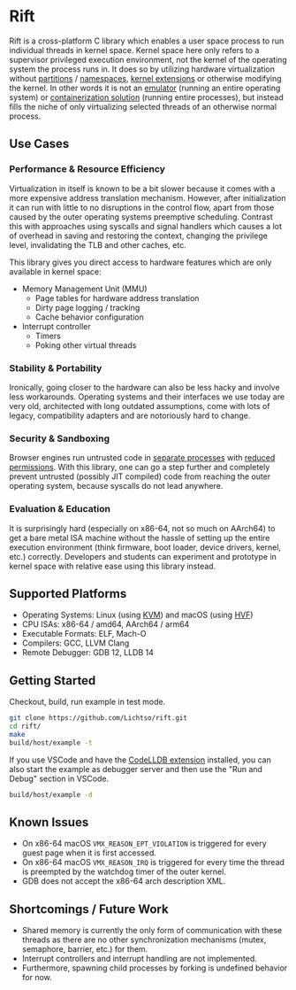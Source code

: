 # Rift
Rift is a cross-platform C library which enables a user space process to run individual threads in kernel space.
Kernel space here only refers to a supervisor privileged execution environment, not the kernel of the operating system the process runs in. 
It does so by utilizing hardware virtualization without [partitions](https://en.wikipedia.org/wiki/OS-level_virtualization) / [namespaces](https://en.wikipedia.org/wiki/Linux_namespaces), [kernel extensions](https://en.wikipedia.org/wiki/Loadable_kernel_module) or otherwise modifying the kernel.
In other words it is not an [emulator](https://en.wikipedia.org/wiki/System_virtual_machine) (running an entire operating system) or [containerization solution](https://en.wikipedia.org/wiki/Containerization_(computing)) (running entire processes),
but instead fills the niche of only virtualizing selected threads of an otherwise normal process.

## Use Cases

### Performance & Resource Efficiency
Virtualization in itself is known to be a bit slower because it comes with a more expensive address translation mechanism.
However, after initialization it can run with little to no disruptions in the control flow, apart from those caused by the outer operating systems preemptive scheduling.
Contrast this with approaches using syscalls and signal handlers which causes a lot of overhead in saving and restoring the context, changing the privilege level, invalidating the TLB and other caches, etc.

This library gives you direct access to hardware features which are only available in kernel space:
- Memory Management Unit (MMU) 
    - Page tables for hardware address translation
    - Dirty page logging / tracking
    - Cache behavior configuration
- Interrupt controller
    - Timers
    - Poking other virtual threads

### Stability & Portability
Ironically, going closer to the hardware can also be less hacky and involve less workarounds.
Operating systems and their interfaces we use today are very old, architected with long outdated assumptions, come with lots of legacy, compatibility adapters and are notoriously hard to change.

### Security & Sandboxing
Browser engines run untrusted code in [separate processes](https://blogs.windows.com/msedgedev/2020/09/30/microsoft-edge-multi-process-architecture/) with [reduced permissions](https://en.wikipedia.org/wiki/Seccomp).
With this library, one can go a step further and completely prevent untrusted (possibly JIT compiled) code from reaching the outer operating system, because syscalls do not lead anywhere.

### Evaluation & Education
It is surprisingly hard (especially on x86-64, not so much on AArch64) to get a bare metal ISA machine without the hassle of setting up the entire execution environment (think firmware, boot loader, device drivers, kernel, etc.) correctly. Developers and students can experiment and prototype in kernel space with relative ease using this library instead.

## Supported Platforms
- Operating Systems: Linux (using [KVM](https://www.kernel.org/doc/Documentation/virtual/kvm/api.txt)) and macOS (using [HVF](https://developer.apple.com/documentation/hypervisor))
- CPU ISAs: x86-64 / amd64, AArch64 / arm64
- Executable Formats: ELF, Mach-O
- Compilers: GCC, LLVM Clang
- Remote Debugger: GDB 12, LLDB 14

## Getting Started
Checkout, build, run example in test mode.
```bash
git clone https://github.com/Lichtso/rift.git
cd rift/
make
build/host/example -t
```

If you use VSCode and have the [CodeLLDB extension](https://marketplace.visualstudio.com/items?itemName=vadimcn.vscode-lldb) installed,
you can also start the example as debugger server and then use the "Run and Debug" section in VSCode.
```bash
build/host/example -d
```

## Known Issues
- On x86-64 macOS `VMX_REASON_EPT_VIOLATION` is triggered for every guest page when it is first accessed.
- On x86-64 macOS `VMX_REASON_IRQ` is triggered for every time the thread is preempted by the watchdog timer of the outer kernel.
- GDB does not accept the x86-64 arch description XML.

## Shortcomings / Future Work
- Shared memory is currently the only form of communication with these threads as there are no other synchronization mechanisms (mutex, semaphore, barrier, etc.) for them.
- Interrupt controllers and interrupt handling are not implemented.
- Furthermore, spawning child processes by forking is undefined behavior for now.
